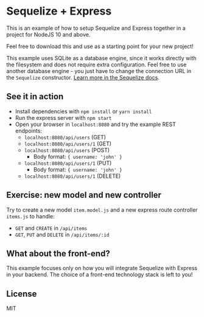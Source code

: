 # Sequelize + Express

This is an example of how to setup Sequelize and Express together in a project for NodeJS 10 and above.

Feel free to download this and use as a starting point for your new project!

This example uses SQLite as a database engine, since it works directly with the filesystem and does not require extra configuration. Feel free to use another database engine - you just have to change the connection URL in the `Sequelize` constructor. [Learn more in the Sequelize docs](https://sequelize.org).

## See it in action

- Install dependencies with `npm install` or `yarn install`
- Run the express server with `npm start`
- Open your browser in `localhost:8080` and try the example REST endpoints:
  - `localhost:8080/api/users` (GET)
  - `localhost:8080/api/users/1` (GET)
  - `localhost:8080/api/users` (POST)
    - Body format: `{ username: 'john' }`
  - `localhost:8080/api/users/1` (PUT)
    - Body format: `{ username: 'john' }`
  - `localhost:8080/api/users/1` (DELETE)

## Exercise: new model and new controller

Try to create a new model `item.model.js` and a new express route controller `items.js` to handle:

- `GET` and `CREATE` in `/api/items`
- `GET`, `PUT` and `DELETE` in `/api/items/:id`

## What about the front-end?

This example focuses only on how you will integrate Sequelize with Express in your backend. The choice of a front-end technology stack is left to you!

## License

MIT
